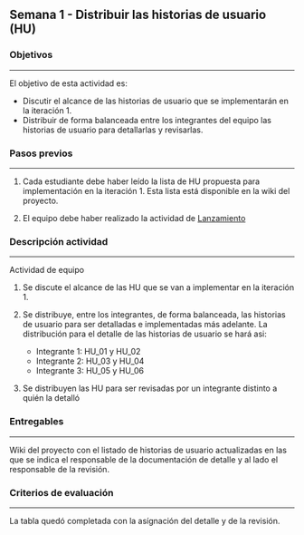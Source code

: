 ## Semana 1 - Distribuir las historias de usuario (HU)

### Objetivos

---

El objetivo de esta actividad es:

- Discutir el alcance de las historias de usuario que se implementarán en la iteración 1.
- Distribuir de forma balanceada entre los integrantes del equipo las historias de usuario para detallarlas y revisarlas.

### Pasos previos

---

1. Cada estudiante debe haber leído la lista de HU propuesta para implementación en la iteración 1. Esta lista está disponible en la wiki del proyecto.

2. El equipo debe haber realizado la actividad de [Lanzamiento](https://ticsw.github.io/mt1_guias_proyecto/semanas/semana1/s1_lanzamiento)

### Descripción actividad

---

Actividad de equipo

1. Se discute el alcance de las HU que se van a implementar en la iteración 1.

2. Se distribuye, entre los integrantes, de forma balanceada, las historias de usuario para ser detalladas e implementadas más adelante. La distribución para el detalle de las historias de usuario se hará asi:

   *  Integrante 1: HU_01 y HU_02
   *  Integrante 2: HU_03 y HU_04
   *  Integrante 3: HU_05 y HU_06

3. Se distribuyen las HU para ser revisadas por un integrante distinto a quién la detalló

### Entregables

---

Wiki del proyecto con el listado de historias de usuario actualizadas en las que se indica
el responsable de la documentación de detalle y al lado el responsable de la revisión.

### Criterios de evaluación

---

La tabla quedó completada con la asígnación del detalle y de la revisión.
